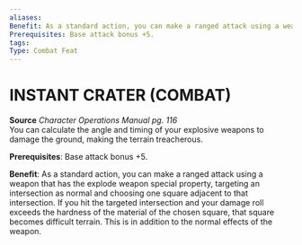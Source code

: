 ```yaml
---
aliases: 
Benefit: As a standard action, you can make a ranged attack using a weapon that has the explode weapon special property, targeting an intersection as normal and choosing one square adjacent to that intersection. If you hit the targeted intersection and your damage roll exceeds the hardness of the material of the chosen square, that square becomes difficult terrain. This is in addition to the normal effects of the weapon.
Prerequisites: Base attack bonus +5.
tags: 
Type: Combat Feat
---
```

# INSTANT CRATER (COMBAT)
**Source** _Character Operations Manual pg. 116_  
You can calculate the angle and timing of your explosive weapons to damage the ground, making the terrain treacherous.

**Prerequisites**: Base attack bonus +5.

**Benefit**: As a standard action, you can make a ranged attack using a weapon that has the explode weapon special property, targeting an intersection as normal and choosing one square adjacent to that intersection. If you hit the targeted intersection and your damage roll exceeds the hardness of the material of the chosen square, that square becomes difficult terrain. This is in addition to the normal effects of the weapon.